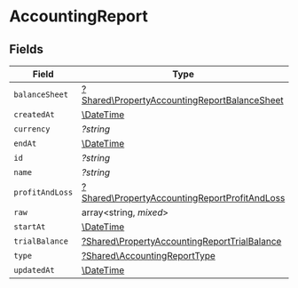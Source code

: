 # AccountingReport


## Fields

| Field                                                                                                         | Type                                                                                                          | Required                                                                                                      | Description                                                                                                   |
| ------------------------------------------------------------------------------------------------------------- | ------------------------------------------------------------------------------------------------------------- | ------------------------------------------------------------------------------------------------------------- | ------------------------------------------------------------------------------------------------------------- |
| `balanceSheet`                                                                                                | [?Shared\PropertyAccountingReportBalanceSheet](../../Models/Shared/PropertyAccountingReportBalanceSheet.md)   | :heavy_minus_sign:                                                                                            | N/A                                                                                                           |
| `createdAt`                                                                                                   | [\DateTime](https://www.php.net/manual/en/class.datetime.php)                                                 | :heavy_minus_sign:                                                                                            | N/A                                                                                                           |
| `currency`                                                                                                    | *?string*                                                                                                     | :heavy_minus_sign:                                                                                            | N/A                                                                                                           |
| `endAt`                                                                                                       | [\DateTime](https://www.php.net/manual/en/class.datetime.php)                                                 | :heavy_minus_sign:                                                                                            | N/A                                                                                                           |
| `id`                                                                                                          | *?string*                                                                                                     | :heavy_minus_sign:                                                                                            | N/A                                                                                                           |
| `name`                                                                                                        | *?string*                                                                                                     | :heavy_minus_sign:                                                                                            | N/A                                                                                                           |
| `profitAndLoss`                                                                                               | [?Shared\PropertyAccountingReportProfitAndLoss](../../Models/Shared/PropertyAccountingReportProfitAndLoss.md) | :heavy_minus_sign:                                                                                            | N/A                                                                                                           |
| `raw`                                                                                                         | array<string, *mixed*>                                                                                        | :heavy_minus_sign:                                                                                            | N/A                                                                                                           |
| `startAt`                                                                                                     | [\DateTime](https://www.php.net/manual/en/class.datetime.php)                                                 | :heavy_minus_sign:                                                                                            | N/A                                                                                                           |
| `trialBalance`                                                                                                | [?Shared\PropertyAccountingReportTrialBalance](../../Models/Shared/PropertyAccountingReportTrialBalance.md)   | :heavy_minus_sign:                                                                                            | N/A                                                                                                           |
| `type`                                                                                                        | [?Shared\AccountingReportType](../../Models/Shared/AccountingReportType.md)                                   | :heavy_minus_sign:                                                                                            | N/A                                                                                                           |
| `updatedAt`                                                                                                   | [\DateTime](https://www.php.net/manual/en/class.datetime.php)                                                 | :heavy_minus_sign:                                                                                            | N/A                                                                                                           |